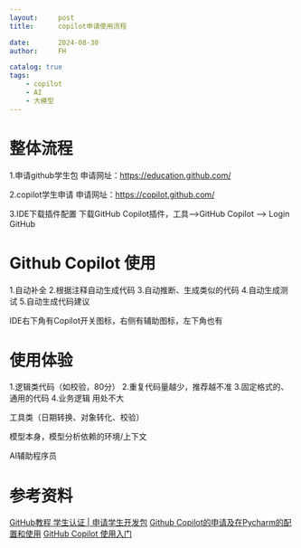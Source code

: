 ```yaml
---
layout:     post
title:      copilot申请使用流程

date:       2024-08-30
author:     FH

catalog: true
tags:
    - copilot
    - AI
    - 大模型
---
```


# 整体流程 
1.申请github学生包
申请网址：https://education.github.com/

2.copilot学生申请
申请网址：https://copilot.github.com/

3.IDE下载插件配置
下载GitHub Copilot插件，工具-->GitHub Copilot --> Login GitHub

# Github Copilot 使用
1.自动补全
2.根据注释自动生成代码
3.自动推断、生成类似的代码
4.自动生成测试
5.自动生成代码建议

IDE右下角有Copilot开关图标，右侧有辅助图标，左下角也有

# 使用体验
1.逻辑类代码（如校验，80分）
2.重复代码量越少，推荐越不准
3.固定格式的、通用的代码
4.业务逻辑 用处不大

工具类（日期转换、对象转化、校验）

模型本身，模型分析依赖的环境/上下文

AI辅助程序员

# 参考资料
[GitHub教程 学生认证 | 申请学生开发包](https://blog.csdn.net/qq_36667170/article/details/79084166?ops_request_misc=&request_id=&biz_id=102&utm_term=github%E5%AD%A6%E7%94%9F%E8%AE%A4%E8%AF%81&utm_medium=distribute.pc_search_result.none-task-blog-2~all~sobaiduweb~default-0-79084166.142^v33^new_blog_fixed_pos,185^v2^control&spm=1018.2226.3001.4187)
[Github Copilot的申请及在Pycharm的配置和使用](https://blog.csdn.net/qq_46158060/article/details/124002889?ops_request_misc=%257B%2522request%255Fid%2522%253A%2522165856594116782390580194%2522%252C%2522scm%2522%253A%252220140713.130102334..%2522%257D&request_id=165856594116782390580194&biz_id=0&utm_medium=distribute.pc_search_result.none-task-blog-2~all~sobaiduend~default-2-124002889-null-null.142^v33^new_blog_fixed_pos,185^v2^control&utm_term=copilot%E7%94%B3%E8%AF%B7&spm=1018.2226.3001.4187)
[GitHub Copilot 使用入门](https://docs.github.com/cn/copilot/getting-started-with-github-copilot/getting-started-with-github-copilot-in-a-jetbrains-ide#prerequisites)

